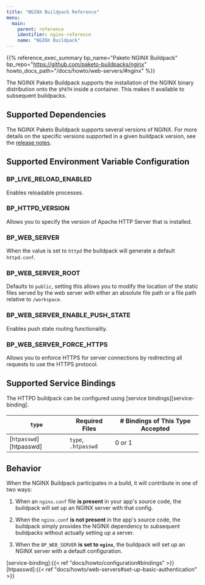```yaml
---
title: "NGINX Buildpack Reference"
menu:
  main:
    parent: reference
    identifier: nginx-reference
    name: "NGINX Buildpack"
---
```


{{% reference_exec_summary bp_name="Paketo NGINX Buildpack" bp_repo="https://github.com/paketo-buildpacks/nginx" howto_docs_path="/docs/howto/web-servers/#nginx" %}}

The NGINX Paketo Buildpack supports the installation of the NGINX binary distribution onto
the `$PATH` inside a container. This makes it available to subsequent
buildpacks.

## Supported Dependencies

The NGINX Paketo Buildpack supports several versions of NGINX.
For more details on the specific versions supported in a given buildpack
version, see the [release
notes](https://github.com/paketo-buildpacks/nginx/releases).

## Supported Environment Variable Configuration

### BP_LIVE_RELOAD_ENABLED
Enables reloadable processes.

### BP_HTTPD_VERSION
Allows you to specify the version of Apache HTTP Server that is installed.

### BP_WEB_SERVER
When the value is set to `httpd` the buildpack will generate a default `httpd.conf`.

### BP_WEB_SERVER_ROOT
Defaults to `public`, setting this allows you to modify the location of the
static files served by the web server with either an absolute file path or a
file path relative to `/workspace`.

### BP_WEB_SERVER_ENABLE_PUSH_STATE
Enables push state routing functionality.

### BP_WEB_SERVER_FORCE_HTTPS
Allows you to enforce HTTPS for server connections by redirecting all requests
to use the HTTPS protocol.

## Supported Service Bindings
The HTTPD buildpack can be configured using [service bindings][service-binding].
####
| `type`                 | Required Files      | # Bindings of This Type Accepted |
|------------------------|---------------------|----------------------------------|
| [`htpasswd`][htpasswd] | `type`, `.htpasswd` | 0 or 1                           |

## Behavior
When the NGINX Buildpack participates in a build, it will contribute in one of two ways:

1. When an `nginx.conf` file **is present** in your app's source code, the
   buildpack will set up an NGINX server with that config.

1. When the `nginx.conf` **is not present** in the app's source code, the
   buildpack simply provides the NGINX dependency to subsequent buildpacks
   without actually setting up a server.

1. When the `BP_WEB_SERVER` **is set to `nginx`**, the buildpack will set up an
   NGINX server with a default configuration.

<!-- References -->
[service-binding]:{{< ref "docs/howto/configuration#bindings" >}}
[htpasswd]:{{< ref "docs/howto/web-servers#set-up-basic-authentication" >}}
